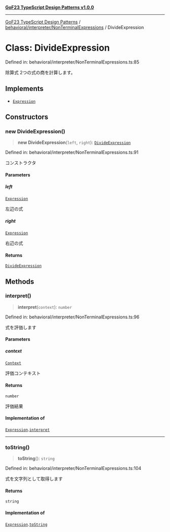 [**GoF23 TypeScript Design Patterns v1.0.0**](../../../../README.md)

***

[GoF23 TypeScript Design Patterns](../../../../README.md) / [behavioral/interpreter/NonTerminalExpressions](../README.md) / DivideExpression

# Class: DivideExpression

Defined in: behavioral/interpreter/NonTerminalExpressions.ts:85

除算式
2つの式の商を計算します。

## Implements

- [`Expression`](../../Expression/interfaces/Expression.md)

## Constructors

### new DivideExpression()

> **new DivideExpression**(`left`, `right`): [`DivideExpression`](DivideExpression.md)

Defined in: behavioral/interpreter/NonTerminalExpressions.ts:91

コンストラクタ

#### Parameters

##### left

[`Expression`](../../Expression/interfaces/Expression.md)

左辺の式

##### right

[`Expression`](../../Expression/interfaces/Expression.md)

右辺の式

#### Returns

[`DivideExpression`](DivideExpression.md)

## Methods

### interpret()

> **interpret**(`context`): `number`

Defined in: behavioral/interpreter/NonTerminalExpressions.ts:96

式を評価します

#### Parameters

##### context

[`Context`](../../Expression/classes/Context.md)

評価コンテキスト

#### Returns

`number`

評価結果

#### Implementation of

[`Expression`](../../Expression/interfaces/Expression.md).[`interpret`](../../Expression/interfaces/Expression.md#interpret)

***

### toString()

> **toString**(): `string`

Defined in: behavioral/interpreter/NonTerminalExpressions.ts:104

式を文字列として取得します

#### Returns

`string`

#### Implementation of

[`Expression`](../../Expression/interfaces/Expression.md).[`toString`](../../Expression/interfaces/Expression.md#tostring)
